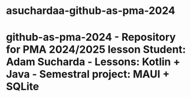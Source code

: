 # asuchardaa-github-as-pma-2024
# github-as-pma-2024 - Repository for PMA 2024/2025 lesson Student: Adam Sucharda - Lessons: Kotlin + Java - Semestral project: MAUI + SQLite
